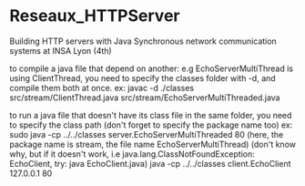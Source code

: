 # Reseaux_HTTPServer
Building HTTP servers with Java Synchronous network communication systems at INSA Lyon (4th) 

to compile a java file that depend on another: e.g EchoServerMultiThread is using ClientThread, you need to specify the classes folder with -d, and compile them both at once. ex: javac -d ./classes src/stream/ClientThread.java src/stream/EchoServerMultiThreaded.java

to run a java file that doesn't have its class file in the same folder, you need to specify the class path (don't forget to specify the package name too) ex: sudo java -cp ../../classes server.EchoServerMultiThreaded 80 (here, the package name is stream, the file name EchoServerMultiThread) (don't know why, but if it doesn't work, i.e java.lang.ClassNotFoundException: EchoClient, try: java EchoClient.java) java -cp ../../classes client.EchoClient 127.0.0.1 80
